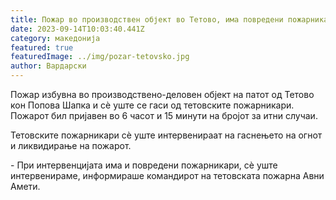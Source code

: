 ```yaml
---
title: Пожар во производствен објект во Тетово, има повредени пожарникари
date: 2023-09-14T10:03:40.441Z
category: македонија
featured: true
featuredImage: ../img/pozar-tetovsko.jpg
author: Вардарски
---
```

<!--StartFragment-->

Пожар избувна во производствено-деловен објект на патот од Тетово кон Попова Шапка и сè уште се гаси од тетовските пожарникари. Пожарот бил пријавен во 6 часот и 15 минути на бројот за итни случаи.



<!--EndFragment--><!--StartFragment-->

Тетовските пожарникари сè уште интервенираат на гаснењето на огнот и ликвидирање на пожарот.

\- При интервенцијата има и повредени пожарникари, сè уште интервенираме, информираше командирот на тетовската пожарна Авни Амети. 

<!--EndFragment-->